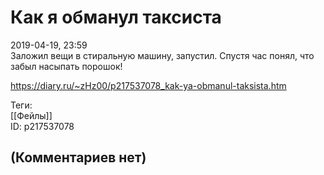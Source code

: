 Как я обманул таксиста
======================

  
2019-04-19, 23:59  
 Заложил вещи в стиральную машину, запустил. Спустя час понял, что забыл насыпать порошок!   
  
<https://diary.ru/~zHz00/p217537078_kak-ya-obmanul-taksista.htm>  
  
Теги:  
[[Фейлы]]  
ID: p217537078  


(Комментариев нет)
------------------